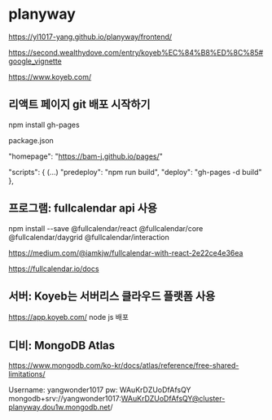 # planyway

https://yl1017-yang.github.io/planyway/frontend/

https://second.wealthydove.com/entry/koyeb%EC%84%B8%ED%8C%85#google_vignette

https://www.koyeb.com/


## 리액트 페이지  git 배포 시작하기

npm install gh-pages

package.json

"homepage": "https://bam-j.github.io/pages/"

"scripts": {
    (...)
    "predeploy": "npm run build",
    "deploy": "gh-pages -d build"
  },




## 프로그램: fullcalendar api 사용
npm install --save @fullcalendar/react @fullcalendar/core @fullcalendar/daygrid @fullcalendar/interaction

https://medium.com/@iamkjw/fullcalendar-with-react-2e22ce4e36ea

https://fullcalendar.io/docs


## 서버: Koyeb는 서버리스 클라우드 플랫폼 사용
https://app.koyeb.com/
node js 배포

## 디비: MongoDB Atlas
https://www.mongodb.com/ko-kr/docs/atlas/reference/free-shared-limitations/

Username: yangwonder1017
pw: WAuKrDZUoDfAfsQY
mongodb+srv://yangwonder1017:WAuKrDZUoDfAfsQY@cluster-planyway.dou1w.mongodb.net/
